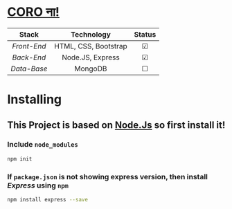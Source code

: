 # [CORO ना!](https://pahaljain.github.io/CORONA-site/)
Stack | Technology | Status
:---: | :---: | :---:
*Front-End* | HTML, CSS, Bootstrap | &#9745; 
*Back-End* | Node.JS, Express | &#9745;
*Data-Base* | MongoDB | &#9744;

# Installing
## This Project is based on [Node.Js](https://nodejs.org/en/) so first install it!
### Include `node_modules` 
```bash
npm init
```
### If `package.json` is not showing express version, then install *Express* using `npm`
```bash
npm install express --save
```